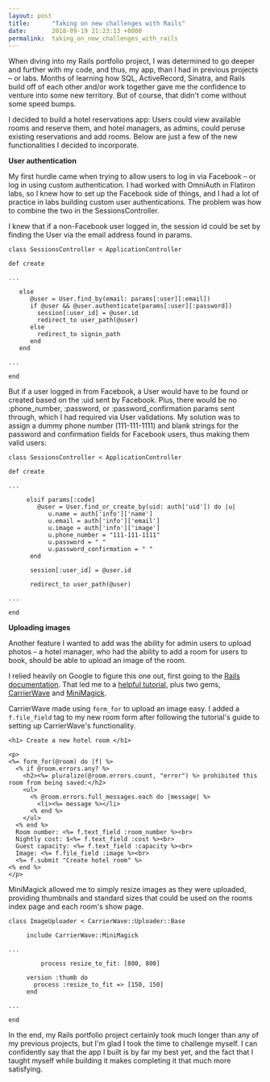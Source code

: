 ```yaml
---
layout: post
title:      "Taking on new challenges with Rails"
date:       2018-09-19 21:23:13 +0000
permalink:  taking_on_new_challenges_with_rails
---
```



When diving into my Rails portfolio project, I was determined to go deeper and further with my code, and thus, my app, than I had in previous projects – or labs. Months of learning how SQL, ActiveRecord, Sinatra, and Rails build off of each other and/or work together gave me the confidence to venture into some new territory. But of course, that didn't come without some speed bumps.

I decided to build a hotel reservations app: Users could view available rooms and reserve them, and hotel managers, as admins, could peruse existing reservations and add rooms. Below are just a few of the new functionalities I decided to incorporate.

**User authentication**

My first hurdle came when trying to allow users to log in via Facebook – or log in using custom authentication. I had worked with OmniAuth in Flatiron labs, so I knew how to set up the Facebook side of things, and I had a lot of practice in labs building custom user authentications. The problem was how to combine the two in the SessionsController.

I knew that if a non-Facebook user logged in, the session id could be set by finding the User via the email address found in params.

```
class SessionsController < ApplicationController

def create

...

   else
      @user = User.find_by(email: params[:user][:email])
      if @user && @user.authenticate(params[:user][:password])
        session[:user_id] = @user.id
        redirect_to user_path(@user)
      else
        redirect_to signin_path
      end
   end
		
...

end
```

But if a user logged in from Facebook, a User would have to be found or created based on the :uid sent by Facebook. Plus, there would be no :phone_number, :password, or :password_confirmation params sent through, which I had required via User validations. My solution was to assign a dummy phone number (111-111-1111) and blank strings for the password and confirmation fields for Facebook users, thus making them valid users:

```
class SessionsController < ApplicationController

def create

...

     elsif params[:code]
        @user = User.find_or_create_by(uid: auth['uid']) do |u|
           u.name = auth['info']['name']
           u.email = auth['info']['email']
           u.image = auth['info']['image']
           u.phone_number = "111-111-1111"
           u.password = " "
           u.password_confirmation = " "
      end

      session[:user_id] = @user.id

      redirect_to user_path(@user)
			
...

end
```

**Uploading images**

Another feature I wanted to add was the ability for admin users to upload photos – a hotel manager, who had the ability to add a room for users to book, should be able to upload an image of the room.

I relied heavily on Google to figure this one out, first going to the [Rails documentation](https://guides.rubyonrails.org/form_helpers.html#uploading-files). That led me to a [helpful tutorial](https://code.tutsplus.com/tutorials/rails-image-upload-using-carrierwave-in-a-rails-app--cms-25183), plus two gems, [CarrierWave](https://github.com/carrierwaveuploader/carrierwave) and [MiniMagick](https://github.com/minimagick/minimagick).

CarrierWave made using `form_for` to upload an image easy. I added a `f.file_field` tag to my new room form after following the tutorial's guide to setting up CarrierWave's functionality.

```
<h1> Create a new hotel room </h1>

<p>
<%= form_for(@room) do |f| %>
  <% if @room.errors.any? %>
    <h2><%= pluralize(@room.errors.count, "error") %> prohibited this room from being saved:</h2>
    <ul>
      <% @room.errors.full_messages.each do |message| %>
        <li><%= message %></li>
      <% end %>
    </ul>
  <% end %>
  Room number: <%= f.text_field :room_number %><br>
  Nightly cost: $<%= f.text_field :cost %><br>
  Guest capacity: <%= f.text_field :capacity %><br>
  Image: <%= f.file_field :image %><br>
  <%= f.submit "Create hotel room" %>
<% end %>
</p>
```

MiniMagick allowed me to simply resize images as they were uploaded, providing thumbnails and standard sizes that could be used on the rooms index page and each room's show page.

```
class ImageUploader < CarrierWave::Uploader::Base

     include CarrierWave::MiniMagick
		 
...
		 
		 process resize_to_fit: [800, 800]

     version :thumb do
       process :resize_to_fit => [150, 150]
     end
		 
...
		 
end
```

In the end, my Rails portfolio project certainly took much longer than any of my previous projects, but I'm glad I took the time to challenge myself. I can confidently say that the app I built is by far my best yet, and the fact that I taught myself while building it makes completing it that much more satisfying.
